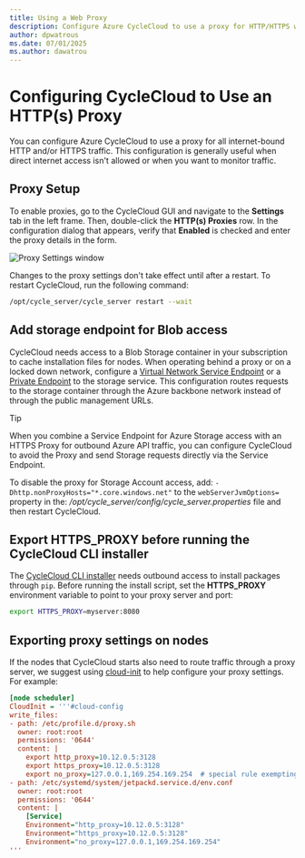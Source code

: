 ```yaml
---
title: Using a Web Proxy
description: Configure Azure CycleCloud to use a proxy for HTTP/HTTPS web traffic, which is useful to monitor traffic or when direct internet access isn't allowed.
author: dpwatrous
ms.date: 07/01/2025
ms.author: dawatrou
---
```


# Configuring CycleCloud to Use an HTTP(s) Proxy

You can configure Azure CycleCloud to use a proxy for all internet-bound HTTP and/or HTTPS traffic. This configuration is generally useful when direct internet access isn't allowed or when you want to monitor traffic.

## Proxy Setup

To enable proxies, go to the CycleCloud GUI and navigate to the **Settings** tab in the left frame. Then, double-click the **HTTP(s) Proxies** row. In the configuration dialog that appears, verify that **Enabled** is checked and enter the proxy details in the form.

![Proxy Settings window](~/articles/cyclecloud/images/proxy-settings.png)

Changes to the proxy settings don't take effect until after a restart. To restart CycleCloud, run the following command:

```bash
/opt/cycle_server/cycle_server restart --wait
```

## Add storage endpoint for Blob access

CycleCloud needs access to a Blob Storage container in your subscription to cache installation files for nodes. When operating behind a proxy or on a locked down network, configure a [Virtual Network Service Endpoint](/azure/virtual-network/virtual-network-service-endpoints-overview) or a [Private Endpoint](/azure/storage/common/storage-private-endpoints) to the storage service. This configuration routes requests to the storage container through the Azure backbone network instead of through the public management URLs.

> [!TIP]
> When you combine a Service Endpoint for Azure Storage access with an HTTPS Proxy for outbound Azure API traffic, you can configure CycleCloud to avoid the Proxy and send Storage requests directly via the Service Endpoint.
> 
> To disable the proxy for Storage Account access, add:
> `-Dhttp.nonProxyHosts="*.core.windows.net"`
> to the `webServerJvmOptions=` property in the: */opt/cycle_server/config/cycle_server.properties*
> file and then restart CycleCloud.

## Export HTTPS_PROXY before running the CycleCloud CLI installer

The [CycleCloud CLI installer](~/articles/cyclecloud/how-to/install-cyclecloud-cli.md) needs outbound access to install packages through `pip`. Before running the install script, set the **HTTPS_PROXY** environment variable to point to your proxy server and port:

```bash
export HTTPS_PROXY=myserver:8080
```

## Exporting proxy settings on nodes

If the nodes that CycleCloud starts also need to route traffic through a proxy server, we suggest using [cloud-init](~/articles/cyclecloud/how-to/cloud-init.md) to help configure your proxy settings. For example:

```ini
[node scheduler]
CloudInit = '''#cloud-config
write_files:
- path: /etc/profile.d/proxy.sh
  owner: root:root
  permissions: '0644'
  content: |
    export http_proxy=10.12.0.5:3128
    export https_proxy=10.12.0.5:3128
    export no_proxy=127.0.0.1,169.254.169.254  # special rule exempting Azure metadata URL from proxy
- path: /etc/systemd/system/jetpackd.service.d/env.conf
  owner: root:root
  permissions: '0644'
  content: |
    [Service]
    Environment="http_proxy=10.12.0.5:3128"
    Environment="https_proxy=10.12.0.5:3128"
    Environment="no_proxy=127.0.0.1,169.254.169.254"
'''
```
